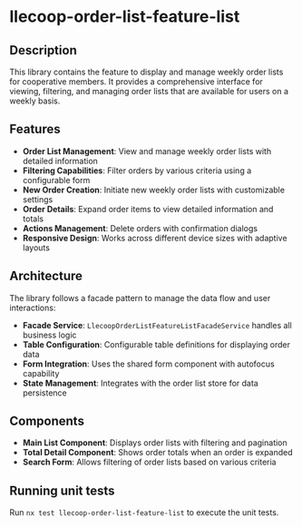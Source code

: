 # llecoop-order-list-feature-list

## Description

This library contains the feature to display and manage weekly order lists for cooperative members.
It provides a comprehensive interface for viewing, filtering, and managing order lists that are available for users on a weekly basis.

## Features

- **Order List Management**: View and manage weekly order lists with detailed information
- **Filtering Capabilities**: Filter orders by various criteria using a configurable form
- **New Order Creation**: Initiate new weekly order lists with customizable settings
- **Order Details**: Expand order items to view detailed information and totals
- **Actions Management**: Delete orders with confirmation dialogs
- **Responsive Design**: Works across different device sizes with adaptive layouts

## Architecture

The library follows a facade pattern to manage the data flow and user interactions:

- **Facade Service**: `LlecoopOrderListFeatureListFacadeService` handles all business logic
- **Table Configuration**: Configurable table definitions for displaying order data
- **Form Integration**: Uses the shared form component with autofocus capability
- **State Management**: Integrates with the order list store for data persistence

## Components

- **Main List Component**: Displays order lists with filtering and pagination
- **Total Detail Component**: Shows order totals when an order is expanded
- **Search Form**: Allows filtering of order lists based on various criteria

## Running unit tests

Run `nx test llecoop-order-list-feature-list` to execute the unit tests.
